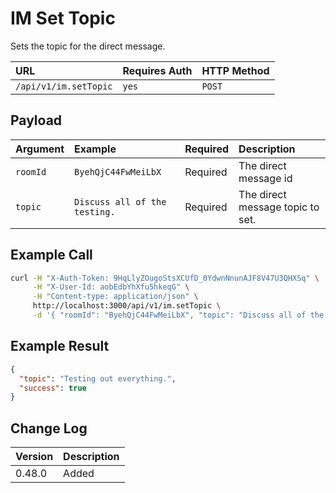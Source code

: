 # IM Set Topic

Sets the topic for the direct message.

| URL | Requires Auth | HTTP Method |
| :--- | :--- | :--- |
| `/api/v1/im.setTopic` | `yes` | `POST` |

## Payload

| Argument | Example | Required | Description |
| :--- | :--- | :--- | :--- |
| `roomId` | `ByehQjC44FwMeiLbX` | Required | The direct message id |
| `topic` | `Discuss all of the testing.` | Required | The direct message topic to set. |

## Example Call

```bash
curl -H "X-Auth-Token: 9HqLlyZOugoStsXCUfD_0YdwnNnunAJF8V47U3QHXSq" \
     -H "X-User-Id: aobEdbYhXfu5hkeqG" \
     -H "Content-type: application/json" \
     http://localhost:3000/api/v1/im.setTopic \
     -d '{ "roomId": "ByehQjC44FwMeiLbX", "topic": "Discuss all of the testing" }'
```

## Example Result

```json
{
  "topic": "Testing out everything.",
  "success": true
}
```

## Change Log

| Version | Description |
| :--- | :--- |
| 0.48.0 | Added |
